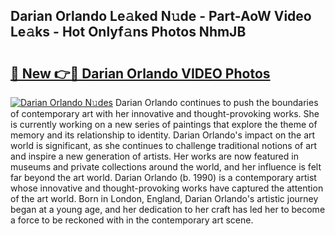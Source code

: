 ## Darian Orlando Le𝚊ked N𝚞de - Part-AoW Video Le𝚊ks - Hot Onlyf𝚊ns Photos NhmJB

# <h2><a href="http://ac29813.deff.icu/?id=Darian+Orlando">🔗 New 👉🔴 Darian Orlando VIDEO Photos</a></h2>

[![Darian Orlando N𝚞des](https://i.imgur.com/rIISA9y.gif)](http://ac29813.deff.icu/?id=Darian+Orlando)
Darian Orlando continues to push the boundaries of contemporary art with her innovative and thought-provoking works. She is currently working on a new series of paintings that explore the theme of memory and its relationship to identity. Darian Orlando's impact on the art world is significant, as she continues to challenge traditional notions of art and inspire a new generation of artists. Her works are now featured in museums and private collections around the world, and her influence is felt far beyond the art world. Darian Orlando (b. 1990) is a contemporary artist whose innovative and thought-provoking works have captured the attention of the art world. Born in London, England, Darian Orlando's artistic journey began at a young age, and her dedication to her craft has led her to become a force to be reckoned with in the contemporary art scene.
